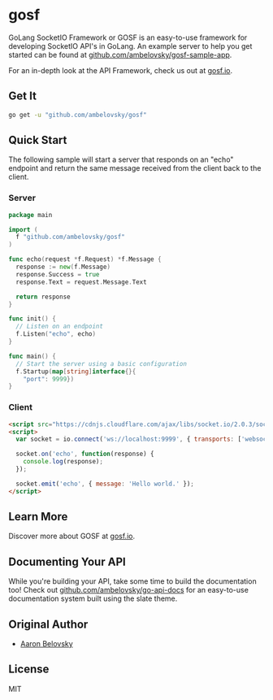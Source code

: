 # gosf
GoLang SocketIO Framework or GOSF is an easy-to-use framework for developing SocketIO API's in GoLang. An example server to help you get started can be found at [github.com/ambelovsky/gosf-sample-app](https://github.com/ambelovsky/gosf-sample-app).

For an in-depth look at the API Framework, check us out at [gosf.io](http://gosf.io).

## Get It

```sh
go get -u "github.com/ambelovsky/gosf"
```

## Quick Start

The following sample will start a server that responds on an "echo" endpoint and return the same message received from the client back to the client.

### Server

```go
package main

import (
  f "github.com/ambelovsky/gosf"
)

func echo(request *f.Request) *f.Message {
  response := new(f.Message)
  response.Success = true
  response.Text = request.Message.Text

  return response
}

func init() {
  // Listen on an endpoint
  f.Listen("echo", echo)
}

func main() {
  // Start the server using a basic configuration
  f.Startup(map[string]interface{}{
    "port": 9999})
}
```

### Client
```html
<script src="https://cdnjs.cloudflare.com/ajax/libs/socket.io/2.0.3/socket.io.slim.js"></script>
<script>
  var socket = io.connect('ws://localhost:9999', { transports: ['websocket'] });

  socket.on('echo', function(response) {
    console.log(response);
  });

  socket.emit('echo', { message: 'Hello world.' });
</script>
```

## Learn More

Discover more about GOSF at [gosf.io](http://gosf.io).

## Documenting Your API

While you're building your API, take some time to build the documentation too!  Check out [github.com/ambelovsky/go-api-docs](https://github.com/ambelovsky/go-api-docs) for an
easy-to-use documentation system built using the slate theme.

## Original Author

- [Aaron Belovsky](https://github.com/ambelovsky)

## License

MIT
